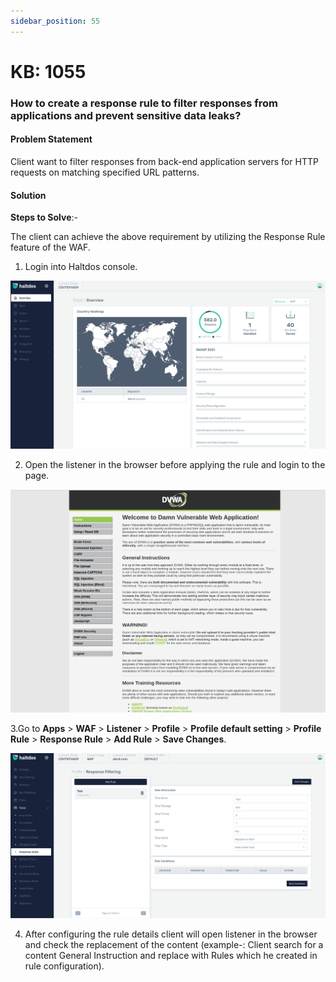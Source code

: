 ```yaml
---
sidebar_position: 55
---
```


# KB: 1055

### **How to create a response rule to filter responses from applications and prevent sensitive data leaks?**

#### **Problem Statement**

Client want to filter responses from back-end application servers for HTTP requests on matching specified URL patterns.

#### **Solution**

**Steps to Solve**:-

The client can achieve the above requirement by utilizing the Response Rule feature of the WAF.

1. Login into Haltdos console.

![kb-1055](/img/waf/v7/kb/overview_kb_1055_1.png)

2. Open the listener in the browser before applying the rule and login to the page.

![kb-1055](/img/waf/v6/kb/broswer.png)

3.Go to **Apps** > **WAF** > **Listener** > **Profile** > **Profile default setting** > **Profile Rule** > **Response Rule** > **Add Rule** > **Save Changes**.

![kb-1055](/img/waf/v7/kb/rules_kb_1055_3.png)

4. After configuring the rule details client will open listener in the browser and check the replacement of the content (example-: Client search for a content General Instruction and replace with Rules which he created in rule configuration).